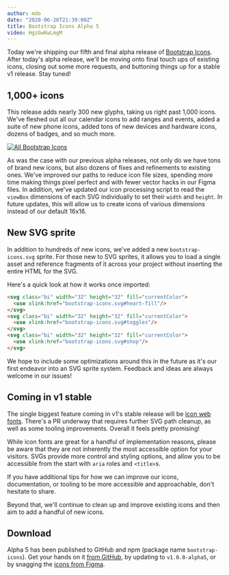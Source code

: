 ```yaml
---
author: mdo
date: "2020-06-26T21:30:00Z"
title: Bootstrap Icons Alpha 5
video: HgzGwKwLmgM
---
```


Today we're shipping our fifth and final alpha release of [Bootstrap Icons](https://icons.getbootstrap.com). After today's alpha release, we'll be moving onto final touch ups of existing icons, closing out some more requests, and buttoning things up for a stable v1 release. Stay tuned!

## 1,000+ icons

This release adds nearly 300 new glyphs, taking us right past 1,000 icons. We've fleshed out all our calendar icons to add ranges and events, added a suite of new phone icons, added tons of new devices and hardware icons, dozens of badges, and so much more.

[![All Bootstrap Icons](/assets/img/2020/06/bootstrap-icons-alpha5-all.png)](https://icons.getbootstrap.com)

As was the case with our previous alpha releases, not only do we have tons of brand new icons, but also dozens of fixes and refinements to existing ones. We've improved our paths to reduce icon file sizes, spending more time making things pixel perfect and with fewer vector hacks in our Figma files. In addition, we've updated our icon processing script to read the `viewBox` dimensions of each SVG individually to set their `width` and `height`. In future updates, this will allow us to create icons of various dimensions instead of our default 16x16.

## New SVG sprite

In addition to hundreds of new icons, we've added a new `bootstrap-icons.svg` sprite. For those new to SVG sprites, it allows you to load a single asset and reference fragments of it across your project without inserting the entire HTML for the SVG.

Here's a quick look at how it works once imported:

```html
<svg class="bi" width="32" height="32" fill="currentColor">
  <use xlink:href="bootstrap-icons.svg#heart-fill"/>
</svg>
<svg class="bi" width="32" height="32" fill="currentColor">
  <use xlink:href="bootstrap-icons.svg#toggles"/>
</svg>
<svg class="bi" width="32" height="32" fill="currentColor">
  <use xlink:href="bootstrap-icons.svg#shop"/>
</svg>
```

We hope to include some optimizations around this in the future as it's our first endeavor into an SVG sprite system. Feedback and ideas are always welcome in our issues!

## Coming in v1 stable

The single biggest feature coming in v1's stable release will be [icon web fonts](https://github.com/twbs/icons/pull/287). There's a PR underway that requires further SVG path cleanup, as well as some tooling improvements. Overall it feels pretty promising!

While icon fonts are great for a handful of implementation reasons, please be aware that they are not inherently the most accessible option for your visitors. SVGs provide more control and styling options, and allow you to be accessible from the start with `aria` roles and `<title>`s.

If you have additional tips for how we can improve our icons, documentation, or tooling to be more accessible and approachable, don't hesitate to share.

Beyond that, we'll continue to clean up and improve existing icons and then aim to add a handful of new icons.

## Download

Alpha 5 has been published to GitHub and npm (package name `bootstrap-icons`). Get your hands on it [from GitHub](https://github.com/twbs/icons/releases), by updating to `v1.0.0-alpha5`, or by snagging the [icons from Figma](https://www.figma.com/file/hTJtQ2MrMTeNVmYrVBqNZZ/Bootstrap-Icons-v1.0.0-alpha5).
